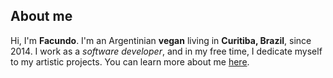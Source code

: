 ## About me
Hi, I'm **Facundo**. I'm an Argentinian **vegan** living in **Curitiba, Brazil**, since 2014. I work as a _software developer_, and in my free time, I dedicate myself to my artistic projects. You can learn more about me [here](https://www.facundoleites.com).
